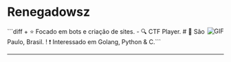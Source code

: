 
#                                                                    Renegadowsz

<img align="right" alt="GIF" src="https://cdn.discordapp.com/attachments/790761120691781632/804690072414715924/solaire.gif"/>
```diff
+ ⭐ Focado em bots e criação de sites.
- 🔍 CTF Player.
# 📍 São Paulo, Brasil.
! ❗ Interessado em Golang, Python & C.```










---


 
